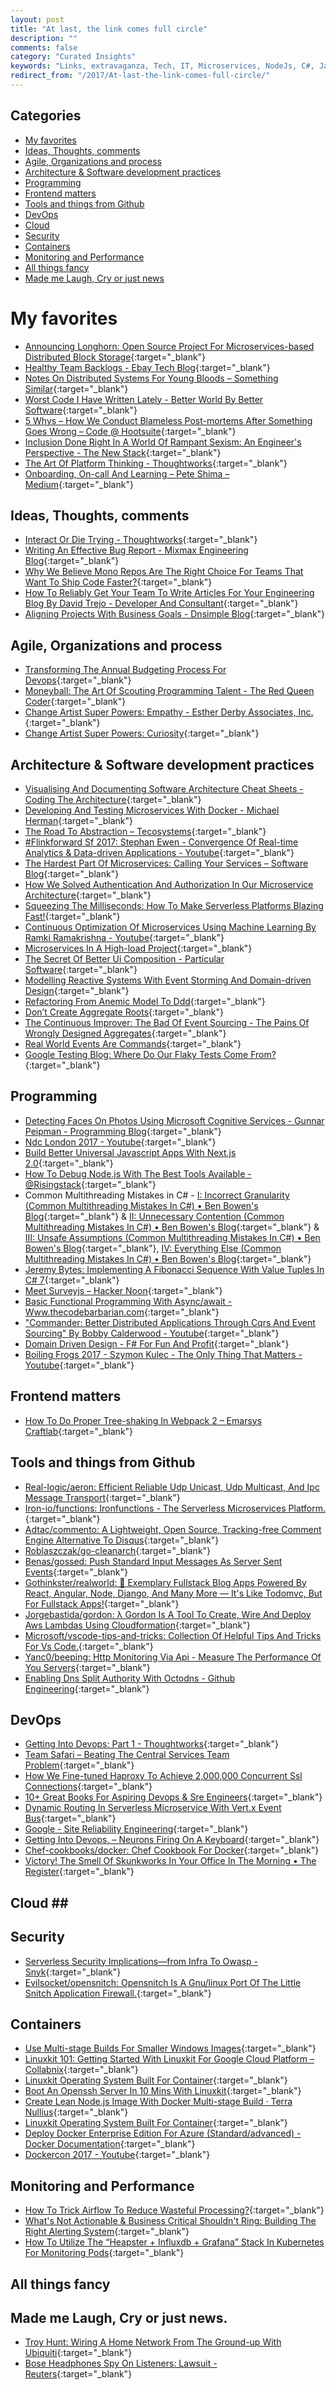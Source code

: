 ```yaml
---
layout: post
title: "At last, the link comes full circle"
description: ""
comments: false
category: "Curated Insights"
keywords: "Links, extravaganza, Tech, IT, Microservices, NodeJs, C#, Javascript, Solution architecture"
redirect_from: "/2017/At-last-the-link-comes-full-circle/"
---
```


## Categories ##
* [My favorites](#favorites)
* [Ideas, Thoughts, comments](#ideas)
* [Agile, Organizations and process](#agile)
* [Architecture & Software development practices](#development)
* [Programming](#net)
* [Frontend matters](#web)
* [Tools and things from Github](#tools)
* [DevOps](#devops)
* [Cloud](#cloud)
* [Security](#security)
* [Containers](#containers)
* [Monitoring and Performance](#monitoring)
* [All things fancy](#buzz)
* [Made me Laugh, Cry or just news](#news)

# My favorites<a name="favorites"></a> #
* [Announcing Longhorn: Open Source Project For Microservices-based Distributed Block Storage](http://rancher.com/microservices-block-storage/){:target="_blank"}
* [Healthy Team Backlogs - Ebay Tech Blog](http://www.ebaytechblog.com/2017/03/30/healthy-team-backlogs/){:target="_blank"}
* [Notes On Distributed Systems For Young Bloods – Something Similar](https://www.somethingsimilar.com/2013/01/14/notes-on-distributed-systems-for-young-bloods/){:target="_blank"}
* [Worst Code I Have Written Lately - Better World By Better Software](https://glebbahmutov.com/blog/worst-code/){:target="_blank"}
* [5 Whys – How We Conduct Blameless Post-mortems After Something Goes Wrong – Code @ Hootsuite](http://code.hootsuite.com/blameless-post-mortems/){:target="_blank"}
* [Inclusion Done Right In A World Of Rampant Sexism: An Engineer's Perspective - The New Stack](https://thenewstack.io/inclusion-done-right-world-rampant-sexism-engineers-perspective/){:target="_blank"}
* [The Art Of Platform Thinking - Thoughtworks](https://www.thoughtworks.com/insights/blog/art-platform-thinking){:target="_blank"}
* [Onboarding, On-call And Learning – Pete Shima – Medium](https://medium.com/@petey5000/onboarding-on-call-and-learning-46ff297a2587){:target="_blank"}

## Ideas, Thoughts, comments <a name="ideas"></a> ##
* [Interact Or Die Trying - Thoughtworks](https://www.thoughtworks.com/insights/blog/interact-or-die-trying){:target="_blank"}
* [Writing An Effective Bug Report - Mixmax Engineering Blog](https://mixmax.com/blog/writing-an-effective-bug-report){:target="_blank"}
* [Why We Believe Mono Repos Are The Right Choice For Teams That Want To Ship Code Faster?](https://medium.com/@pavanbelagatti/why-we-believe-mono-repos-are-the-right-choice-for-teams-that-want-to-ship-code-faster-55f1dea422c7){:target="_blank"}
* [How To Reliably Get Your Team To Write Articles For Your Engineering Blog By David Trejo - Developer And Consultant](https://dtrejo.com/how-to-reliably-get-your-team-to-write-articles-for-your-engineering-blog.html){:target="_blank"}
* [Aligning Projects With Business Goals - Dnsimple Blog](https://blog.dnsimple.com/2017/02/aligning-business-goals-with-projects/){:target="_blank"}

## Agile, Organizations and process<a name="agile"></a> ##
* [Transforming The Annual Budgeting Process For Devops](https://devops.com/transforming-the-annual-budgeting-process-for-devops/){:target="_blank"}
* [Moneyball: The Art Of Scouting Programming Talent - The Red Queen Coder](http://redqueencoder.com/moneyball-the-art-of-scouting-programming-talent/){:target="_blank"}
* [Change Artist Super Powers: Empathy - Esther Derby Associates, Inc.](http://www.estherderby.com/2017/04/change-artist-super-powers-empathy.html){:target="_blank"} 
* [Change Artist Super Powers: Curiosity](http://www.estherderby.com/2017/01/change-artist-super-powers-curiosity.html){:target="_blank"}

## Architecture & Software development practices <a name="development"></a> ##
* [Visualising And Documenting Software Architecture Cheat Sheets - Coding The Architecture](http://www.codingthearchitecture.com/2017/04/27/visualising_and_documenting_software_architecture_cheat_sheets.html){:target="_blank"}
* [Developing And Testing Microservices With Docker - Michael Herman](http://mherman.org/blog/2017/04/18/developing-and-testing-microservices-with-docker/#.WP9csNLygUF){:target="_blank"}
* [The Road To Abstraction – Tecosystems](http://redmonk.com/sogrady/2017/04/13/abtraction/){:target="_blank"}
* [#Flinkforward Sf 2017: Stephan Ewen - Convergence Of Real-time Analytics & Data-driven Applications - Youtube](https://www.youtube.com/watch?v=i6RY9GFdlg4){:target="_blank"}
* [The Hardest Part Of Microservices: Calling Your Services – Software Blog](http://blog.christianposta.com/microservices/the-hardest-part-of-microservices-calling-your-services/){:target="_blank"}
* [How We Solved Authentication And Authorization In Our Microservice Architecture](https://medium.com/technology-learning/how-we-solved-authentication-and-authorization-in-our-microservice-architecture-994539d1b6e6){:target="_blank"}
* [Squeezing The Milliseconds: How To Make Serverless Platforms Blazing Fast!](https://medium.com/openwhisk/squeezing-the-milliseconds-how-to-make-serverless-platforms-blazing-fast-aea0e9951bd0){:target="_blank"}
* [Continuous Optimization Of Microservices Using Machine Learning By Ramki Ramakrishna - Youtube](https://www.youtube.com/watch?v=zhjrfBemz8w){:target="_blank"}
* [Microservices In A High-load Project](https://kukuruku.co/post/microservices-in-a-high-load-project/){:target="_blank"}
* [The Secret Of Better Ui Composition - Particular Software](https://particular.net/blog/secret-of-better-ui-composition?__s=amwwwz5judsp1dsfgko7){:target="_blank"}
* [Modelling Reactive Systems With Event Storming And Domain-driven Design](https://blog.redelastic.com/corporate-arts-crafts-modelling-reactive-systems-with-event-storming-73c6236f5dd7?__s=amwwwz5judsp1dsfgko7){:target="_blank"}
* [Refactoring From Anemic Model To Ddd](http://pragmatists.pl/blog/2017/04/refactoring-from-anemic-model-to-ddd/?__s=amwwwz5judsp1dsfgko7){:target="_blank"}
* [Don’t Create Aggregate Roots](http://udidahan.com/2009/06/29/dont-create-aggregate-roots/?__s=amwwwz5judsp1dsfgko7){:target="_blank"}
* [The Continuous Improver: The Bad Of Event Sourcing - The Pains Of Wrongly Designed Aggregates](http://www.continuousimprover.com/2017/03/the-bad-of-event-sourcingthe-pains-of.html?__s=amwwwz5judsp1dsfgko7){:target="_blank"}
* [Real World Events Are Commands](https://marcosh.github.io/post/2017/03/23/real-word-events-are-commands.html?__s=amwwwz5judsp1dsfgko7){:target="_blank"}
* [Google Testing Blog: Where Do Our Flaky Tests Come From?](https://testing.googleblog.com/2017/04/where-do-our-flaky-tests-come-from.html){:target="_blank"}

## Programming <a name="net"></a> ##
* [Detecting Faces On Photos Using Microsoft Cognitive Services - Gunnar Peipman - Programming Blog](http://gunnarpeipman.com/2017/04/face-detection/){:target="_blank"}
* [Ndc London 2017 - Youtube](https://www.youtube.com/playlist?list=PL03Lrmd9CiGf2iIh4x8HM4iKmi6PhCe96){:target="_blank"}
* [Build Better Universal Javascript Apps With Next.js 2.0](https://auth0.com/blog/build-better-universal-apps-with-nextjs2/){:target="_blank"}
* [How To Debug Node.js With The Best Tools Available - @Risingstack](https://blog.risingstack.com/how-to-debug-nodej-js-with-the-best-tools-available/){:target="_blank"}
* Common Multithreading Mistakes in C# - [I: Incorrect Granularity (Common Multithreading Mistakes In C#) • Ben Bowen's Blog](http://benbowen.blog/post/cmmics_i/){:target="_blank"} & [II: Unnecessary Contention (Common Multithreading Mistakes In C#) • Ben Bowen's Blog](http://benbowen.blog/post/cmmics_ii/){:target="_blank"} & [III: Unsafe Assumptions (Common Multithreading Mistakes In C#) • Ben Bowen's Blog](http://benbowen.blog/post/cmmics_iii/){:target="_blank"}, [IV: Everything Else (Common Multithreading Mistakes In C#) • Ben Bowen's Blog](http://benbowen.blog/post/cmmics_iv/){:target="_blank"}
* [Jeremy Bytes: Implementing A Fibonacci Sequence With Value Tuples In C# 7](https://jeremybytes.blogspot.dk/2017/04/implementing-fibonacci-sequence-with.html){:target="_blank"}
* [Meet Surveyjs – Hacker Noon](https://hackernoon.com/meet-surveyjs-d8ac6a61db62){:target="_blank"}
* [Basic Functional Programming With Async/await - Www.thecodebarbarian.com](http://thecodebarbarian.com/basic-functional-programming-with-async-await.html){:target="_blank"}
* ["Commander: Better Distributed Applications Through Cqrs And Event Sourcing" By Bobby Calderwood - Youtube](https://www.youtube.com/watch?v=B1-gS0oEtYc&t=112s&__s=amwwwz5judsp1dsfgko7){:target="_blank"}
* [Domain Driven Design - F# For Fun And Profit](https://fsharpforfunandprofit.com/ddd/?__s=amwwwz5judsp1dsfgko7){:target="_blank"}
* [Boiling Frogs 2017 - Szymon Kulec - The Only Thing That Matters - Youtube](https://www.youtube.com/watch?v=Ed7ZSK5XcSI&__s=amwwwz5judsp1dsfgko7){:target="_blank"}

## Frontend matters <a name="web"></a> ##
* [How To Do Proper Tree-shaking In Webpack 2 – Emarsys Craftlab](https://blog.craftlab.hu/how-to-do-proper-tree-shaking-in-webpack-2-e27852af8b21){:target="_blank"}

## Tools and things from Github <a name="tools"></a> ##
* [Real-logic/aeron: Efficient Reliable Udp Unicast, Udp Multicast, And Ipc Message Transport](https://github.com/real-logic/Aeron){:target="_blank"}
* [Iron-io/functions: Ironfunctions - The Serverless Microservices Platform.](https://github.com/iron-io/functions){:target="_blank"}
* [Adtac/commento: A Lightweight, Open Source, Tracking-free Comment Engine Alternative To Disqus](https://github.com/adtac/commento){:target="_blank"}
* [Roblaszczak/go-cleanarch](https://github.com/roblaszczak/go-cleanarch){:target="_blank"}
* [Benas/gossed: Push Standard Input Messages As Server Sent Events](https://github.com/benas/gossed){:target="_blank"}
* [Gothinkster/realworld: 🏅 Exemplary Fullstack Blog Apps Powered By React, Angular, Node, Django, And Many More — It's Like Todomvc, But For Fullstack Apps!](https://github.com/gothinkster/realworld){:target="_blank"}
* [Jorgebastida/gordon: λ Gordon Is A Tool To Create, Wire And Deploy Aws Lambdas Using Cloudformation](https://github.com/jorgebastida/gordon){:target="_blank"}
* [Microsoft/vscode-tips-and-tricks: Collection Of Helpful Tips And Tricks For Vs Code.](https://github.com/Microsoft/vscode-tips-and-tricks){:target="_blank"}
* [Yanc0/beeping: Http Monitoring Via Api - Measure The Performance Of You Servers](https://github.com/yanc0/beeping?__s=pir8xboj4vzsweesgzec){:target="_blank"}
* [Enabling Dns Split Authority With Octodns - Github Engineering](https://githubengineering.com/enabling-split-authority-dns-with-octodns/){:target="_blank"}

## DevOps<a name="devops"></a> ##
* [Getting Into Devops: Part 1 - Thoughtworks](https://www.thoughtworks.com/insights/blog/getting-devops){:target="_blank"}
* [Team Safari – Beating The Central Services Team Problem](https://elegantcode.com/2017/04/23/team-safari/){:target="_blank"}
* [How We Fine-tuned Haproxy To Achieve 2,000,000 Concurrent Ssl Connections](https://medium.freecodecamp.com/how-we-fine-tuned-haproxy-to-achieve-2-000-000-concurrent-ssl-connections-d017e61a4d27){:target="_blank"}
* [10+ Great Books For Aspiring Devops & Sre Engineers](https://medium.com/@eon01/10-great-books-for-aspiring-devops-sre-engineers-76536c7c4909){:target="_blank"}
* [Dynamic Routing In Serverless Microservice With Vert.x Event Bus](http://vertx.io/blog/dynamic-routing-in-serverless-microservice-with-vert-x-event-bus/){:target="_blank"}
* [Google - Site Reliability Engineering](https://landing.google.com/sre/interview/ben-treynor.html){:target="_blank"}
* [Getting Into Devops. – Neurons Firing On A Keyboard](https://carlosonunez.wordpress.com/2017/03/02/getting-into-devops/){:target="_blank"}
* [Chef-cookbooks/docker: Chef Cookbook For Docker](https://github.com/chef-cookbooks/docker){:target="_blank"}
* [Victory! The Smell Of Skunkworks In Your Office In The Morning • The Register](http://www.theregister.co.uk/2017/04/26/ah_i_love_the_smell_of_skunkworks_in_the_morning/){:target="_blank"}

## Cloud <a name="cloud"></a>##

## Security<a name="security"></a> ##
* [Serverless Security Implications—from Infra To Owasp - Snyk](https://snyk.io/blog/serverless-security-implications-from-infra-to-owasp/){:target="_blank"}
* [Evilsocket/opensnitch: Opensnitch Is A Gnu/linux Port Of The Little Snitch Application Firewall.](https://github.com/evilsocket/opensnitch){:target="_blank"}

## Containers <a name="containers"></a> ##
* [Use Multi-stage Builds For Smaller Windows Images](https://stefanscherer.github.io/use-multi-stage-builds-for-smaller-windows-images/){:target="_blank"}
* [Linuxkit 101: Getting Started With Linuxkit For Google Cloud Platform – Collabnix](http://collabnix.com/archives/2929){:target="_blank"}
* [Linuxkit Operating System Built For Container](https://gianarb.it/blog/linuxkit-operating-system-build-for-containers){:target="_blank"}
* [Boot An Openssh Server In 10 Mins With Linuxkit](http://blog.alexellis.io/boot-linuxkit-in-10-mins/){:target="_blank"}
* [Create Lean Node.js Image With Docker Multi-stage Build · Terra Nullius](http://blog.terranillius.com/post/node_docker_multistage/){:target="_blank"}
* [Linuxkit Operating System Built For Container](https://gianarb.it/blog/linuxkit-operating-system-build-for-containers){:target="_blank"}
* [Deploy Docker Enterprise Edition For Azure (Standard/advanced) - Docker Documentation](https://docs.docker.com/datacenter/install/azure/#docker-ee-component-versions){:target="_blank"}
* [Dockercon 2017 - Youtube](https://www.youtube.com/playlist?list=PLkA60AVN3hh_nihZ1mh6cO3n-uMdF7UlV){:target="_blank"}

## Monitoring and Performance <a name="monitoring"></a> ##
* [How To Trick Airflow To Reduce Wasteful Processing?](https://engblog.nextdoor.com/how-to-trick-airflow-to-reduce-wasteful-processing-b1744f4aaece){:target="_blank"}
* [What's Not Actionable & Business Critical Shouldn't Ring: Building The Right Alerting System](https://thoughts.t37.net/whats-not-actionable-business-critical-shouldn-t-ring-building-the-right-alerting-system-e8f4b085a2cb?__s=pir8xboj4vzsweesgzec){:target="_blank"}
* [How To Utilize The “Heapster + Influxdb + Grafana” Stack In Kubernetes For Monitoring Pods](https://blog.kublr.com/how-to-utilize-the-heapster-influxdb-grafana-stack-in-kubernetes-for-monitoring-pods-4a553f4d36c9?__s=pir8xboj4vzsweesgzec){:target="_blank"}

## All things fancy <a name="buzz"></a> ##

## Made me Laugh, Cry or just news. <a name="news"></a> ##
* [Troy Hunt: Wiring A Home Network From The Ground-up With Ubiquiti](https://www.troyhunt.com/wiring-a-home-network-from-the-ground-up-with-ubiquiti/){:target="_blank"}
* [Bose Headphones Spy On Listeners: Lawsuit - Reuters](http://www.reuters.com/article/us-bose-lawsuit-idUSKBN17L2BT){:target="_blank"}
